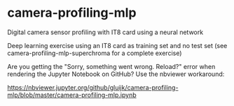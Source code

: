 # camera-profiling-mlp
Digital camera sensor profiling with IT8 card using a neural network

Deep learning exercise using an IT8 card as training set and no test set (see camera-profiling-mlp-superchroma for a complete exercise)

Are you getting the "Sorry, something went wrong. Reload?" error when rendering the Jupyter Notebook on GitHub? Use the nbviewer workaround:

https://nbviewer.jupyter.org/github/gluijk/camera-profiling-mlp/blob/master/camera-profiling-mlp.ipynb
